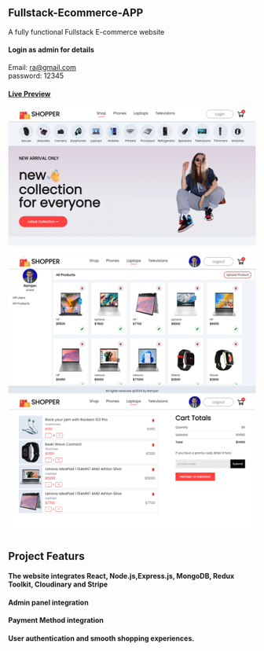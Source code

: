 ## Fullstack-Ecommerce-APP

A fully functional Fullstack E-commerce website

#### Login as admin for details
Email: ra@gmail.com <br>
password: 12345
#### [Live Preview](https://fullstack-ecommerce-app-2.vercel.app/)





![](https://github.com/Ramjanict/Fullstack-Ecommerce-App/blob/main/frontend/src/assets/Home.png)

![](https://github.com/Ramjanict/Fullstack-Ecommerce-App/blob/main/frontend/src/assets/admin.png)
![](https://github.com/Ramjanict/Fullstack-Ecommerce-App/blob/main/frontend/src/assets/cart.png)

## Project Featurs
#### The website integrates React, Node.js,Express.js, MongoDB, Redux Toolkit, Cloudinary and Stripe
#### Admin panel integration
#### Payment Method integration
#### User authentication and smooth shopping experiences.
